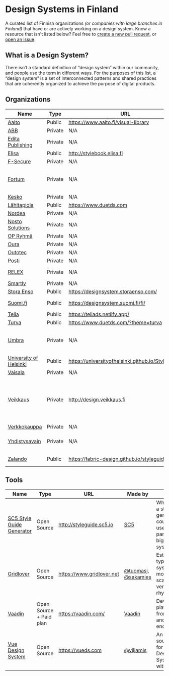 # Design Systems in Finland

A curated list of Finnish organizations _(or companies with large branches in Finland)_ that have or are actively working on a design system. Know a resource that isn't listed below? Feel free to [create a new pull request](https://github.com/viljamis/design-systems-in-finland/compare), or [open an issue](https://github.com/viljamis/design-systems-in-finland/issues/new).

## What is a Design System?

There isn’t a standard definition of “design system” within our community, and people use the term in different ways. For the purposes of this list, a “design system” is a set of interconnected patterns and shared practices that are coherently organized to achieve the purpose of digital products.

## Organizations

| Name | Type | URL | Notes
| --- | --- | --- | --- |
| [Aalto](https://www.aalto.fi/) | Public | https://www.aalto.fi/visual-library |
| [ABB](https://new.abb.com/fi) | Private | N/A |
| [Edita Publishing](https://www.editapublishing.fi/) | Private | N/A |
| [Elisa](https://elisa.fi) | Public | http://stylebook.elisa.fi | |
| [F-Secure](https://www.f-secure.com) | Private | N/A |
| [Fortum](https://www.fortum.fi) | Private | N/A | Fortum Elemental System, WIP |
| [Kesko](https://www.kesko.fi) | Private | N/A | WIP |
| [Lähitapiola](https://www.lahitapiola.fi) | Public | https://www.duetds.com |
| [Nordea](https://www.nordea.fi) | Private | N/A | |
| [Nosto Solutions](http://www.nosto.com) | Private | N/A | WIP |
| [OP Ryhmä](https://uusi.op.fi) | Private | N/A | |
| [Oura](https://ouraring.com) | Private | N/A | |
| [Outotec](http://www.outotec.fi) | Private | N/A | |
| [Posti](https://www.posti.fi) | Private | N/A | WIP |
| [RELEX](http://www.relex.fi) | Private | N/A | Fragments, WIP |
| [Smartly](https://www.smartly.io) | Private | N/A | |
| [Stora Enso](https://www.storaenso.com/en) | Public | https://designsystem.storaenso.com/ | |
| [Suomi.fi](https://designsystem.suomi.fi/fi/) | Public | https://designsystem.suomi.fi/fi/ | Open Source |
| [Telia](https://www.telia.fi) | Public | https://teliads.netlify.app/ | [WIP](https://www.npmjs.com/package/@teliads/components)  |
| [Turva](https://www.turva.fi) | Public | https://www.duetds.com/?theme=turva |
| [Umbra](https://umbra3d.com) | Private | N/A | For Web, iOS and AR (Hololens) |
| [University of Helsinki](https://www.helsinki.fi/en) | Public | https://universityofhelsinki.github.io/Styleguide/ | [Open Source](https://github.com/UniversityofHelsinki/Styleguide)  |
| [Vaisala](https://www.vaisala.com/en) | Private | N/A | |
| [Veikkaus](https://www.veikkaus.fi) | Private | http://design.veikkaus.fi | URL is shown in some blog posts, but doesn’t seem to be public(?) |
| [Verkkokauppa](https://www.verkkokauppa.com) | Private | N/A | |
| [Yhdistysavain](https://www.yhdistysavain.fi) | Private | N/A | WIP for 2.0 release |
| [Zalando](https://www.zalando.fi) | Public | https://fabric-design.github.io/styleguide/ | Open Source |

## Tools

| Name | Type | URL | Made by | Notes
| --- | --- | --- | --- | --- |
| [SC5 Style Guide Generator](http://styleguide.sc5.io) | Open Source | http://styleguide.sc5.io | [SC5](https://sc5.io) | While this is a style guide generator, it could be used as a part of a bigger system |
| [Gridlover](https://www.gridlover.net) | Open Source | https://www.gridlover.net | [@tuomasj](https://twitter.com/tuomasj), [@sakamies](https://twitter.com/sakamies) | Establish a typographic system with modular scale & vertical rhythm. |
| [Vaadin](https://vaadin.com/) | Open Source + Paid plan | https://vaadin.com/ | [Vaadin](https://vaadin.com/) | Development platform for front-end and back-end devs |
| [Vue Design System](https://vueds.com) | Open Source | https://vueds.com | [@viljamis](https://twitter.com/viljamis) | An open source tool for building Design Systems with Vue.js |

